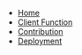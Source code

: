 * [Home](/)
* [Client Function](FUNCTION.md)
* [Contribution](CONTRIBUTING.md)
* [Deployment](DEPLOYMENT.md)

